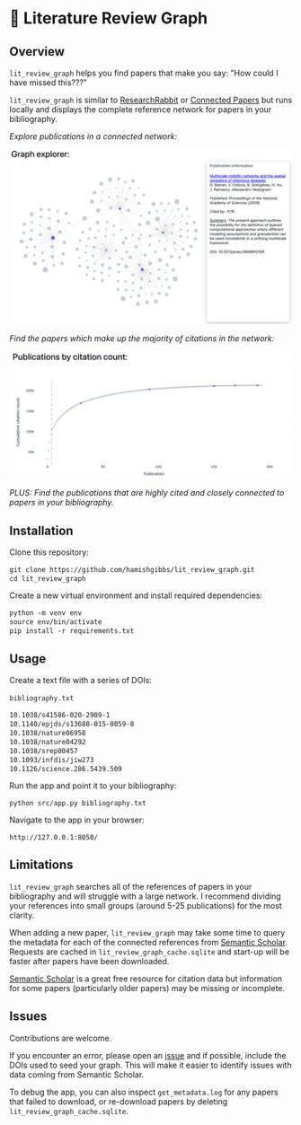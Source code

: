 # 📕 Literature Review Graph

## Overview

`lit_review_graph` helps you find papers that make you say: "How could I have missed this???"

`lit_review_graph` is similar to [ResearchRabbit](https://researchrabbitapp.com/home) or [Connected Papers](https://www.connectedpapers.com/) but runs locally and displays the complete reference network for papers in your bibliography.

*Explore publications in a connected network:*

![](img/graph_screenshot.png)

*Find the papers which make up the majority of citations in the network:*

![](img/cumulative_citations_screenshot.png)

*PLUS: Find the publications that are highly cited and closely connected to papers in your bibliography.*

## Installation

Clone this repository:

```
git clone https://github.com/hamishgibbs/lit_review_graph.git
cd lit_review_graph
```

Create a new virtual environment and install required dependencies:

```
python -m venv env
source env/bin/activate 
pip install -r requirements.txt
```

## Usage

Create a text file with a series of DOIs:

`bibliography.txt`
```
10.1038/s41586-020-2909-1
10.1140/epjds/s13688-015-0059-8
10.1038/nature06958
10.1038/nature04292
10.1038/srep00457
10.1093/infdis/jiw273
10.1126/science.286.5439.509
```

Run the app and point it to your bibliography:

```
python src/app.py bibliography.txt
```

Navigate to the app in your browser: 

```
http://127.0.0.1:8050/
```

## Limitations

`lit_review_graph` searches all of the references of papers in your bibliography and will struggle with a large network. I recommend dividing your references into small groups (around 5-25 publications) for the most clarity.

When adding a new paper, `lit_review_graph` may take some time to query the metadata for each of the connected references from [Semantic Scholar](https://www.semanticscholar.org/). Requests are cached in `lit_review_graph_cache.sqlite` and start-up will be faster after papers have been downloaded.

[Semantic Scholar](https://www.semanticscholar.org/) is a great free resource for citation data but information for some papers (particularly older papers) may be missing or incomplete. 

## Issues

Contributions are welcome. 

If you encounter an error, please open an [issue](https://github.com/hamishgibbs/lit_review_graph/issues/new/choose) and if possible, include the DOIs used to seed your graph. This will make it easier to identify issues with data coming from Semantic Scholar.

To debug the app, you can also inspect `get_metadata.log` for any papers that failed to download, or re-download papers by deleting `lit_review_graph_cache.sqlite`. 